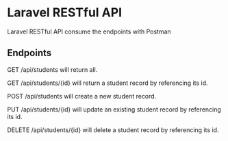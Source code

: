 # Laravel RESTful API

Laravel RESTful API consume  the endpoints with Postman

## Endpoints
GET /api/students will return all.

GET /api/students/{id} will return a student record by referencing its id.

POST /api/students will create a new student record.

PUT /api/students/{id} will update an existing student record by referencing its id.

DELETE /api/students/{id} will delete a student record by referencing its id.

